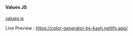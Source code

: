 #### Values JS

[values.js](https://github.com/noeldelgado/values.js)

Live Preview : https://color-generator-by-kash.netlify.app/
